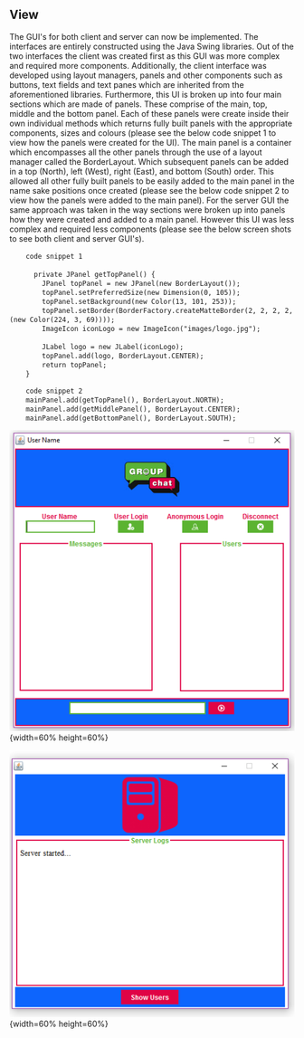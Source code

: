 ## View

 The GUI's for both client and server can now be implemented. The interfaces are entirely constructed using the Java Swing libraries. Out of the two interfaces the client was created first as this GUI was more complex and required more components. Additionally, the client interface was developed using layout managers, panels and other components such as buttons, text fields and text panes which are inherited from the aforementioned libraries. Furthermore, this UI is broken up into four main sections which are made of panels. These comprise of the main, top, middle and the bottom panel. Each of these panels were create inside their own individual methods which returns fully built panels with the appropriate components, sizes and colours (please see the below code snippet 1 to view how the panels were created for the UI). The main panel is a container which encompasses all the other panels through the use of a layout manager called the BorderLayout. Which subsequent panels can be added in a top (North), left (West), right (East), and bottom (South) order. This allowed all other fully built panels to be easily added to the main panel in the name sake positions once created (please see the below code snippet 2 to view how the panels were added to the main panel). For the server GUI the same approach was taken in the way sections were broken up into panels how they were created and added to a main panel. However this UI was less complex and required less components (please see the below screen shots to see both client and server GUI's).
```
    code snippet 1

      private JPanel getTopPanel() {
        JPanel topPanel = new JPanel(new BorderLayout());
        topPanel.setPreferredSize(new Dimension(0, 105));
        topPanel.setBackground(new Color(13, 101, 253));
        topPanel.setBorder(BorderFactory.createMatteBorder(2, 2, 2, 2, (new Color(224, 3, 69))));
        ImageIcon iconLogo = new ImageIcon("images/logo.jpg");

        JLabel logo = new JLabel(iconLogo);
        topPanel.add(logo, BorderLayout.CENTER);
        return topPanel;
    }
```

```
    code snippet 2
    mainPanel.add(getTopPanel(), BorderLayout.NORTH);
    mainPanel.add(getMiddlePanel(), BorderLayout.CENTER);
    mainPanel.add(getBottomPanel(), BorderLayout.SOUTH);
```
![Image of Client UI. \label{figure 1}](04_assets/04_system_design/clientGUI.PNG){width=60% height=60%}

![Image of Server UI. \label{figure 1}](04_assets/04_system_design/serverGUI.PNG){width=60% height=60%}
